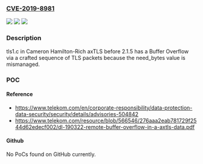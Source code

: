 ### [CVE-2019-8981](https://cve.mitre.org/cgi-bin/cvename.cgi?name=CVE-2019-8981)
![](https://img.shields.io/static/v1?label=Product&message=n%2Fa&color=blue)
![](https://img.shields.io/static/v1?label=Version&message=n%2Fa&color=blue)
![](https://img.shields.io/static/v1?label=Vulnerability&message=n%2Fa&color=brighgreen)

### Description

tls1.c in Cameron Hamilton-Rich axTLS before 2.1.5 has a Buffer Overflow via a crafted sequence of TLS packets because the need_bytes value is mismanaged.

### POC

#### Reference
- https://www.telekom.com/en/corporate-responsibility/data-protection-data-security/security/details/advisories-504842
- https://www.telekom.com/resource/blob/566546/276aaa2eab781729f2544d62edecf002/dl-190322-remote-buffer-overflow-in-a-axtls-data.pdf

#### Github
No PoCs found on GitHub currently.

